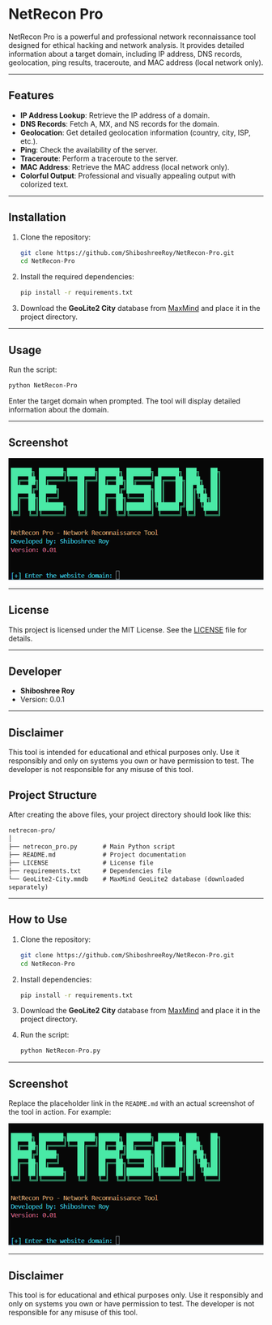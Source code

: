 # NetRecon Pro

NetRecon Pro is a powerful and professional network reconnaissance tool designed for ethical hacking and network analysis. It provides detailed information about a target domain, including IP address, DNS records, geolocation, ping results, traceroute, and MAC address (local network only).

---

## Features

- **IP Address Lookup**: Retrieve the IP address of a domain.
- **DNS Records**: Fetch A, MX, and NS records for the domain.
- **Geolocation**: Get detailed geolocation information (country, city, ISP, etc.).
- **Ping**: Check the availability of the server.
- **Traceroute**: Perform a traceroute to the server.
- **MAC Address**: Retrieve the MAC address (local network only).
- **Colorful Output**: Professional and visually appealing output with colorized text.

---

## Installation

1. Clone the repository:
   ```bash
   git clone https://github.com/ShiboshreeRoy/NetRecon-Pro.git
   cd NetRecon-Pro
   ```

2. Install the required dependencies:
   ```bash
   pip install -r requirements.txt
   ```

3. Download the **GeoLite2 City** database from [MaxMind](https://dev.maxmind.com/geoip/geoip2/geolite2/) and place it in the project directory.

---

## Usage

Run the script:
```bash
python NetRecon-Pro
```

Enter the target domain when prompted. The tool will display detailed information about the domain.

---

## Screenshot

![NetRecon Pro Screenshot](./demo/NetRecon-Pro.png)

---

## License

This project is licensed under the MIT License. See the [LICENSE](LICENSE) file for details.

---

## Developer

- **Shiboshree Roy**
- Version: 0.0.1

---

## Disclaimer

This tool is intended for educational and ethical purposes only. Use it responsibly and only on systems you own or have permission to test. The developer is not responsible for any misuse of this tool.


## **Project Structure**

After creating the above files, your project directory should look like this:

```
netrecon-pro/
│
├── netrecon_pro.py       # Main Python script
├── README.md             # Project documentation
├── LICENSE               # License file
├── requirements.txt      # Dependencies file
└── GeoLite2-City.mmdb    # MaxMind GeoLite2 database (downloaded separately)
```

---

## **How to Use**

1. Clone the repository:
   ```bash
   git clone https://github.com/ShiboshreeRoy/NetRecon-Pro.git
   cd NetRecon-Pro
   ```

2. Install dependencies:
   ```bash
   pip install -r requirements.txt
   ```

3. Download the **GeoLite2 City** database from [MaxMind](https://dev.maxmind.com/geoip/geoip2/geolite2/) and place it in the project directory.

4. Run the script:
   ```bash
   python NetRecon-Pro.py
   ```

---

## **Screenshot**

Replace the placeholder link in the `README.md` with an actual screenshot of the tool in action. For example:

![NetRecon Pro Screenshot](./demo/NetRecon-Pro.png)

---

## **Disclaimer**

This tool is for educational and ethical purposes only. Use it responsibly and only on systems you own or have permission to test. The developer is not responsible for any misuse of this tool.

